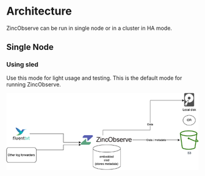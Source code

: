 # Architecture

ZincObserve can be run in single node or in a cluster in HA mode.

## Single Node

### Using sled

Use this mode for light usage and testing. This is the default mode for running ZincObserve.

![Single node architecture using Sled](./images/zo-sled.png)

